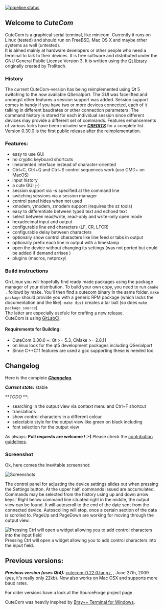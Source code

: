 [![pipeline status](https://gitlab.com/cutecom/cutecom/badges/master/pipeline.svg)](https://gitlab.com/cutecom/cutecom/commits/master)

## Welcome to _CuteCom_

CuteCom is a graphical serial terminal, like minicom. 
Currently it runs on Linux (tested) and should run on FreeBSD, Mac OS X and maybe other systems as well (untested).  
It is aimed mainly at hardware developers or other people who need a terminal to talk to their devices. 
It is free software and distributed under the GNU General Public License Version 3. 
It is written using the [Qt library](http://www.qt.io/) originally created by Trolltech.

### History

The current CuteCom-version has being reimplemented using Qt 5 switching to the now available QSerialport.
The GUI was facelifted and amongst other features a session support was added.
Session support comes in handy if you have two or more devices connected, each of it talking 
in different baudrates or other connection parameters. The command history is stored for each individual session since
different devices may provide a different set of commands.
Features enhancements of various forks have been included see [**_CREDITS_**](CREDITS) for a complete list.
Version 0.30.0 is the first public release after the reimplementation.

### Features:

*   easy to use GUI
*   no cryptic keyboard shortcuts
*   lineoriented interface instead of character-oriented
*   Ctrl+C, Ctrl+Q and Ctrl+S control sequences work (use CMD+<Key> on MacOS)
*   input history
*   a cute GUI ;-)
*   session support via -s <session name> specified at the command line
*   switching sessions via a session manager
*   control panel hides when not used 
*   xmodem, ymodem, zmodem support (requires the sz tools)
*   easy to differentiate between typed text and echoed text
*   select between read/write, read-only and write-only open mode
*   hexadecimal input and output
*   configurable line end characters (LF, CR, LFCR)
*   configurable delay between characters
*   optionally show control characters like line feed or tabs in output
*   optionally prefix each line in output with a timestamp
*   open the device without changing its settings (was not ported but could be added if demand arrises )
*   plugins (macros, netproxy)


### Build instructions

On Linux you will hopefully find ready made packages using the package manager of your distribution.
To build your own copy, you need to run `cmake .` followd by make.
You'll then find a cutecom binary in the same folder.
`make package` should provide you with a generic RPM package (which lacks the documentation and the like).
`make dist` creates a tar ball (so does `make package_source`).  
The latter are especially usefule for crafting [a new release](./Releasing.md).  
CuteCom is using [GitLabCI](./CI.md).

#### Requirements for Building:

*   CuteCom 0.30.0 +: Qt >= 5.3, CMake >= 2.8.11
*   on linux look for the qt5 development packages including QSerialport
*   Since C++C11 features are used a gcc supporting these is needed too

## Changelog

Here is the complete [**_Changelog_**](Changelog).  

**_Current state:_** stable

**_TODO_ **:

*   searching in the output view via context menu and Ctrl+F shortcut
*   translations
*   show control characters in a different colour
*   selectable style for the output view like green on black including
*   font selection for the output view


As always:
**Pull requests are welcome ! :-)**
Please check the [contribution guidelines](CONTRIBUTING.md).

### Screenshot

Ok, here comes the inevitable screenshot:  

![Screenshots](cutecom.png)

The control panel for adjusting the device settings slides out when pressing the Settings button.
At the upper half, commands issued are accumulated. 
Commands may be selected from the history using up and down arrow keys.'
Right below command line situated right in the middle, the output view can be found.
It will autoscroll to the end of the date sent from the connected device.
Autoscolling will stop, once a certain section of the data is scrolled to.
PageUp and PageDown are working for moving through the output view.

![Pressing Ctrl will open a widget allowing you to add control characters into the input field](ctr_characters.png)    
Pressing Ctrl will open a widget allowing you to add control characters into the input field.

## Previous versions:

**_Previous version (uses Qt4):_** [cutecom-0.22.0.tar.gz,](http://cutecom.sourceforge.net/cutecom-0.22.0.tar.gz) , June 27th, 2009
(yes, it's really only 22kb). Now also works on Mac OSX and supports more baud rates.  

For older versions have a look at the SourceForge project page.

CuteCom was heavily inspired by [Bray++ Terminal for Windows](https://sites.google.com/site/terminalbpp/).

